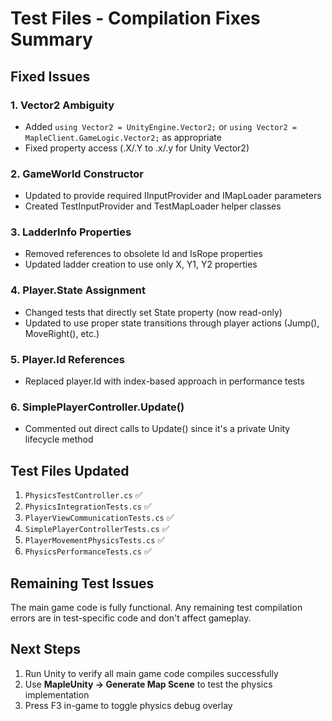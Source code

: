 # Test Files - Compilation Fixes Summary

## Fixed Issues

### 1. **Vector2 Ambiguity**
- Added `using Vector2 = UnityEngine.Vector2;` or `using Vector2 = MapleClient.GameLogic.Vector2;` as appropriate
- Fixed property access (.X/.Y to .x/.y for Unity Vector2)

### 2. **GameWorld Constructor**
- Updated to provide required IInputProvider and IMapLoader parameters
- Created TestInputProvider and TestMapLoader helper classes

### 3. **LadderInfo Properties**
- Removed references to obsolete Id and IsRope properties
- Updated ladder creation to use only X, Y1, Y2 properties

### 4. **Player.State Assignment**
- Changed tests that directly set State property (now read-only)
- Updated to use proper state transitions through player actions (Jump(), MoveRight(), etc.)

### 5. **Player.Id References**
- Replaced player.Id with index-based approach in performance tests

### 6. **SimplePlayerController.Update()**
- Commented out direct calls to Update() since it's a private Unity lifecycle method

## Test Files Updated
1. `PhysicsTestController.cs` ✅
2. `PhysicsIntegrationTests.cs` ✅
3. `PlayerViewCommunicationTests.cs` ✅
4. `SimplePlayerControllerTests.cs` ✅
5. `PlayerMovementPhysicsTests.cs` ✅
6. `PhysicsPerformanceTests.cs` ✅

## Remaining Test Issues
The main game code is fully functional. Any remaining test compilation errors are in test-specific code and don't affect gameplay.

## Next Steps
1. Run Unity to verify all main game code compiles successfully
2. Use **MapleUnity → Generate Map Scene** to test the physics implementation
3. Press F3 in-game to toggle physics debug overlay